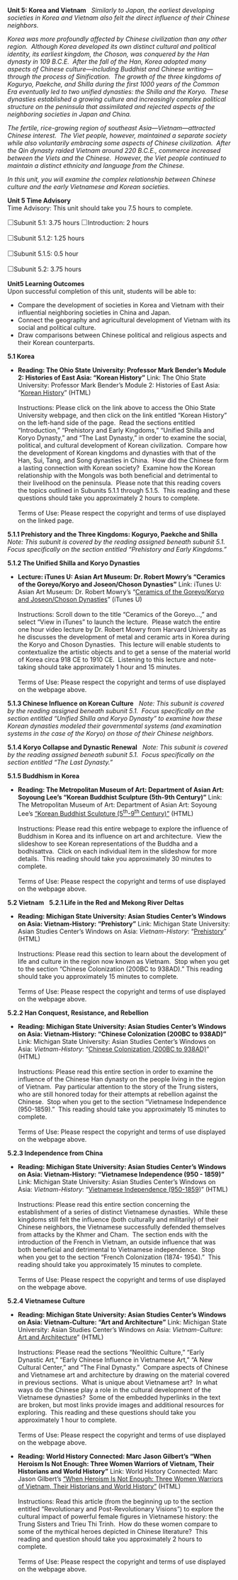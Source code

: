 **Unit 5: Korea and Vietnam** <span id="5"></span> 
*Similarly to Japan, the earliest developing societies in Korea and
Vietnam also felt the direct influence of their Chinese neighbors.*  
  
 *Korea was more profoundly affected by Chinese civilization than any
other region.  Although Korea developed its own distinct cultural and
political identity, its earliest kingdom, the Choson, was conquered by
the Han dynasty in 109 B.C.E.  After the fall of the Han, Korea adopted
many aspects of Chinese culture—including Buddhist and Chinese
writing—through the process of Sinification.  The growth of the three
kingdoms of Koguryo, Paekche, and Shilla during the first 1000 years of
the Common Era eventually led to two unified dynasties: the Shilla and
the Koryo.  These dynasties established a growing culture and
increasingly complex political structure on the peninsula that
assimilated and rejected aspects of the neighboring societies in Japan
and China.*  
  
 *The fertile, rice-growing region of southeast Asia—Vietnam—attracted
Chinese interest.  The Viet people, however, maintained a separate
society while also voluntarily embracing some aspects of Chinese
civilization.  After the Qin dynasty raided Vietnam around 220 B.C.E.,
commerce increased between the Viets and the Chinese.  However, the Viet
people continued to maintain a distinct ethnicity and language from the
Chinese.*  
  
 *In this unit, you will examine the complex relationship between
Chinese culture and the early Vietnamese and Korean societies.*

**Unit 5 Time Advisory**  
Time Advisory: This unit should take you 7.5 hours to complete.  
  
 <span
style="color: rgb(85, 85, 85); font-family: 'Myriad Pro', 'Gill Sans', 'Gill Sans MT', Calibri, sans-serif; font-size: 16px; line-height: 21px; text-align: left; -webkit-text-size-adjust: none; ">☐</span>Subunit
5.1: 3.75 hours
<span
style="color: rgb(85, 85, 85); font-family: 'Myriad Pro', 'Gill Sans', 'Gill Sans MT', Calibri, sans-serif; font-size: 16px; line-height: 21px; text-align: left; -webkit-text-size-adjust: none; ">☐</span>Introduction:
2 hours  
  
 <span
style="color: rgb(85, 85, 85); font-family: 'Myriad Pro', 'Gill Sans', 'Gill Sans MT', Calibri, sans-serif; font-size: 16px; line-height: 21px; -webkit-text-size-adjust: none; ">☐</span>Subunit
5.1.2: 1.25 hours  
  
 <span
style="color: rgb(85, 85, 85); font-family: 'Myriad Pro', 'Gill Sans', 'Gill Sans MT', Calibri, sans-serif; font-size: 16px; line-height: 21px; -webkit-text-size-adjust: none; ">☐</span>Subunit
5.1.5: 0.5 hour

<span
style="color: rgb(85, 85, 85); font-family: 'Myriad Pro', 'Gill Sans', 'Gill Sans MT', Calibri, sans-serif; font-size: 16px; line-height: 21px; text-align: left; -webkit-text-size-adjust: none; ">☐</span>Subunit
5.2: 3.75 hours

**Unit5 Learning Outcomes**  
Upon successful completion of this unit, students will be able to:  
-   Compare the development of societies in Korea and Vietnam with their
    influential neighboring societies in China and Japan.
-   Connect the geography and agricultural development of Vietnam with
    its social and political culture.
-   Draw comparisons between Chinese political and religious aspects and
    their Korean counterparts.

**5.1 Korea** <span id="5.1"></span> 
-   **Reading: The Ohio State University: Professor Mark Bender’s Module
    2: Histories of East Asia: “Korean History”**
    Link: The Ohio State University: Professor Mark Bender’s Module 2:
    Histories of East Asia: “[Korean
    History](http://people.cohums.ohio-state.edu/bender4/eall131/EAHReadings/module02/module02.html)”
    (HTML)  
        
     Instructions: Please click on the link above to access the Ohio
    State University webpage, and then click on the link entitled
    “Korean History” on the left-hand side of the page.  Read the
    sections entitled “Introduction,” “Prehistory and Early Kingdoms,”
    “Unified Shilla and Koryo Dynasty,” and “The Last Dynasty,” in order
    to examine the social, political, and cultural development of Korean
    civilization.  Compare how the development of Korean kingdoms and
    dynasties with that of the Han, Sui, Tang, and Song dynasties in
    China.  How did the Chinese form a lasting connection with Korean
    society?  Examine how the Korean relationship with the Mongols was
    both beneficial and detrimental to their livelihood on the
    peninsula.  Please note that this reading covers the topics outlined
    in Subunits 5.1.1 through 5.1.5.  This reading and these questions
    should take you approximately 2 hours to complete.  
        
     Terms of Use: Please respect the copyright and terms of use
    displayed on the linked page.

**5.1.1 Prehistory and the Three Kingdoms: Koguryo, Paekche and Shilla**
<span id="5.1.1"></span> 
*Note: This subunit is covered by the reading assigned beneath subunit
5.1.  Focus specifically on the section entitled* *“Prehistory and Early
Kingdoms.”*

**5.1.2 The Unified Shilla and Koryo Dynasties** <span
id="5.1.2"></span> 
-   **Lecture: iTunes U: Asian Art Museum: Dr. Robert Mowry’s “Ceramics
    of the Goreyo/Koryo and Joseon/Choson Dynasties”**
    Link: iTunes U: Asian Art Museum: Dr. Robert Mowry’s “[Ceramics of
    the Goreyo/Koryo and Joseon/Choson
    Dynasties](http://itunes.apple.com/us/itunes-u/ceramics-goryeo-joseon-dynasties/id381386977?i=93514558)”
    (iTunes U)  
        
     Instructions: Scroll down to the title “Ceramics of the Goreyo…,”
    and select “View in iTunes” to launch the lecture.  Please watch the
    entire one hour video lecture by Dr. Robert Mowry from Harvard
    University as he discusses the development of metal and ceramic arts
    in Korea during the Koryo and Choson Dynasties.  This lecture will
    enable students to contextualize the artistic objects and to get a
    sense of the material world of Korea circa 918 CE to 1910 CE. 
    Listening to this lecture and note-taking should take approximately
    1 hour and 15 minutes.  
        
     Terms of Use: Please respect the copyright and terms of use
    displayed on the webpage above.

**5.1.3 Chinese Influence on Korean Culture** <span id="5.1.3"></span> 
*Note: This subunit is covered by the reading assigned beneath subunit
5.1.  Focus specifically on the section entitled* *“Unified Shilla and
Koryo Dynasty” to examine how these Korean dynasties modeled their
governmental systems (and examination systems in the case of the Koryo)
on those of their Chinese neighbors.*

**5.1.4 Koryo Collapse and Dynastic Renewal** <span id="5.1.4"></span> 
*Note: This subunit is covered by the reading assigned beneath subunit
5.1.  Focus specifically on the section entitled* *“The Last Dynasty.”*

**5.1.5 Buddhism in Korea** <span id="5.1.5"></span> 
-   **Reading: The Metropolitan Museum of Art: Department of Asian Art:
    Soyoung Lee’s “Korean Buddhist Sculpture (5th-9th Century)”**
    Link: The Metropolitan Museum of Art: Department of Asian Art:
    Soyoung Lee’s [“Korean Buddhist Sculpture
    (5<sup>th</sup>-9<sup>th</sup>
    Century)”](http://www.metmuseum.org/toah/hd/kobs/hd_kobs.htm)
    (HTML)  
        
     Instructions: Please read this entire webpage to explore the
    influence of Buddhism in Korea and its influence on art and
    architecture.  View the slideshow to see Korean representations of
    the Buddha and a bodhisattva.  Click on each individual item in the
    slideshow for more details.  This reading should take you
    approximately 30 minutes to complete.  
        
     Terms of Use: Please respect the copyright and terms of use
    displayed on the webpage above.

**5.2 Vietnam** <span id="5.2"></span> 
**5.2.1 Life in the Red and Mekong River Deltas** <span
id="5.2.1"></span> 
-   **Reading: Michigan State University: Asian Studies Center’s Windows
    on Asia: Vietnam-History: “Prehistory”**
    Link: Michigan State University: Asian Studies Center’s Windows on
    Asia: *Vietnam-History*:
    “[Prehistory](http://asia.isp.msu.edu/wbwoa/southeast_asia/vietnam/history.htm#bullet1)”
    (HTML)  
        
     Instructions: Please read this section to learn about the
    development of life and culture in the region now known as Vietnam. 
    Stop when you get to the section “Chinese Colonization (200BC to
    938AD).” This reading should take you approximately 15 minutes to
    complete.  
        
     Terms of Use: Please respect the copyright and terms of use
    displayed on the webpage above.

**5.2.2 Han Conquest, Resistance, and Rebellion** <span
id="5.2.2"></span> 
-   **Reading: Michigan State University: Asian Studies Center’s Windows
    on Asia: Vietnam-History: “Chinese Colonization (200BC to 938AD)”**
    Link: Michigan State University: Asian Studies Center’s Windows on
    Asia: *Vietnam-History*: “[Chinese Colonization (200BC to
    938AD)](http://asia.isp.msu.edu/wbwoa/southeast_asia/vietnam/history.htm#bullet2)”
    (HTML)  
                  
     Instructions: Please read this entire section in order to examine
    the influence of the Chinese Han dynasty on the people living in the
    region of Vietnam.  Pay particular attention to the story of the
    Trung sisters, who are still honored today for their attempts at
    rebellion against the Chinese.  Stop when you get to the section
    “Vietnamese Independence (950-1859).”  This reading should take you
    approximately 15 minutes to complete.  
        
     Terms of Use: Please respect the copyright and terms of use
    displayed on the webpage above.

**5.2.3 Independence from China** <span id="5.2.3"></span> 
-   **Reading: Michigan State University: Asian Studies Center’s Windows
    on Asia: Vietnam-History: “Vietnamese Independence (950 - 1859)”**
    Link: Michigan State University: Asian Studies Center’s Windows on
    Asia: *Vietnam-History*: “[Vietnamese Independence
    (950-1859](http://asia.isp.msu.edu/wbwoa/southeast_asia/vietnam/history.htm#bullet3))”
    (HTML)  
                  
     Instructions: Please read this entire section concerning the
    establishment of a series of distinct Vietnamese dynasties.  While
    these kingdoms still felt the influence (both culturally and
    militarily) of their Chinese neighbors, the Vietnamese successfully
    defended themselves from attacks by the Khmer and Cham.  The section
    ends with the introduction of the French in Vietnam, an outside
    influence that was both beneficial and detrimental to Vietnamese
    independence.  Stop when you get to the section “French Colonization
    (1874- 1954).”  This reading should take you approximately 15
    minutes to complete.  
        
     Terms of Use: Please respect the copyright and terms of use
    displayed on the webpage above.

**5.2.4 Vietnamese Culture** <span id="5.2.4"></span> 
-   **Reading: Michigan State University: Asian Studies Center’s Windows
    on Asia: Vietnam-Culture: “Art and Architecture”**
    Link: Michigan State University: Asian Studies Center’s Windows on
    Asia: *Vietnam-Culture*: [Art and
    Architecture](http://asia.isp.msu.edu/wbwoa/southeast_asia/vietnam/art_arch.htm)”
    (HTML)  
                  
     Instructions: Please read the sections “Neolithic Culture,” “Early
    Dynastic Art,” “Early Chinese Influence in Vietnamese Art,” “A New
    Cultural Center,” and “The Final Dynasty.”  Compare aspects of
    Chinese and Vietnamese art and architecture by drawing on the
    material covered in previous sections.  What is unique about
    Vietnamese art?  In what ways do the Chinese play a role in the
    cultural development of the Vietnamese dynasties?  Some of the
    embedded hyperlinks in the text are broken, but most links provide
    images and additional resources for exploring.  This reading and
    these questions should take you approximately 1 hour to complete.  
        
     Terms of Use: Please respect the copyright and terms of use
    displayed on the webpage above.

-   **Reading: World History Connected: Marc Jason Gilbert’s “When
    Heroism Is Not Enough: Three Women Warriors of Vietnam, Their
    Historians and World History”**
    Link: World History Connected: Marc Jason Gilbert’s [“When Heroism
    Is Not Enough: Three Women Warriors of Vietnam, Their Historians and
    World
    History”](http://worldhistoryconnected.press.illinois.edu/4.3/gilbert.html)
    (HTML)  
        
     Instructions: Read this article (from the beginning up to the
    section entitled “Revolutionary and Post-Revolutionary Visions”) to
    explore the cultural impact of powerful female figures in Vietnamese
    history: the Trung Sisters and Trieu Thi Trinh.  How do these women
    compare to some of the mythical heroes depicted in Chinese
    literature?  This reading and question should take you approximately
    2 hours to complete.  
        
     Terms of Use: Please respect the copyright and terms of use
    displayed on the webpage above.


